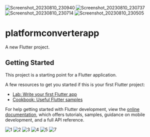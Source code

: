 ![Screenshot_20230810_230940](https://github.com/kevinmali/platformconverterapp/assets/132121875/cddd68f4-e58a-40e4-b03a-4f2fe1119406)
![Screenshot_20230810_230737](https://github.com/kevinmali/platformconverterapp/assets/132121875/e1bbcc7c-a610-4a8c-9268-39b3cd66297b)
![Screenshot_20230810_230714](https://github.com/kevinmali/platformconverterapp/assets/132121875/f1f21eee-50d3-4bd0-8298-9ea00a3ce004)
![Screenshot_20230810_230505](https://github.com/kevinmali/platformconverterapp/assets/132121875/346d565b-d9c4-47d6-b87e-b5f9a295e84c)

# platformconverterapp

A new Flutter project.

## Getting Started

This project is a starting point for a Flutter application.

A few resources to get you started if this is your first Flutter project:

- [Lab: Write your first Flutter app](https://docs.flutter.dev/get-started/codelab)
- [Cookbook: Useful Flutter samples](https://docs.flutter.dev/cookbook)

For help getting started with Flutter development, view the
[online documentation](https://docs.flutter.dev/), which offers tutorials,
samples, guidance on mobile development, and a full API reference.

![1](https://github.com/kevinmali/platformconverterapp/assets/132121875/aa5a81cd-6e5b-4b05-b3a6-68232d5dc1a0)
![2](https://github.com/kevinmali/platformconverterapp/assets/132121875/ea9d6b3c-7e74-4ca1-9699-1e7e6b03f6e6)
![3](https://github.com/kevinmali/platformconverterapp/assets/132121875/37a173c3-228c-4602-b577-678d815e00e5)
![4](https://github.com/kevinmali/platformconverterapp/assets/132121875/872c6a33-05e9-4589-ae2e-03ea9bf2f087)
![5](https://github.com/kevinmali/platformconverterapp/assets/132121875/5fa395fc-f0ff-4d88-b854-5da5e9baf260)
![7](https://github.com/kevinmali/platformconverterapp/assets/132121875/b99c6f4d-df84-456b-9f39-783d10103197)
